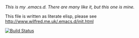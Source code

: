 *This is my .emacs.d. There are many like it, but this one is mine.*

This file is written as literate elisp, please see
http://www.wilfred.me.uk/.emacs.d/init.html

[![Build Status](https://travis-ci.org/Wilfred/.emacs.d.svg?branch=gh-pages)](https://travis-ci.org/Wilfred/.emacs.d)
